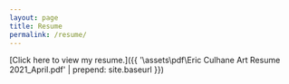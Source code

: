 ```yaml
---
layout: page
title: Resume
permalink: /resume/
---
```


[Click here to view my resume.]({{ '\assets\pdf\Eric Culhane Art Resume 2021_April.pdf' | prepend: site.baseurl }})

<!-- <object type="application/pdf"
    data="\assets\pdf\Eric_Culhane_Resume.pdf"
    width="100%"
    height="500px">
</object> -->
